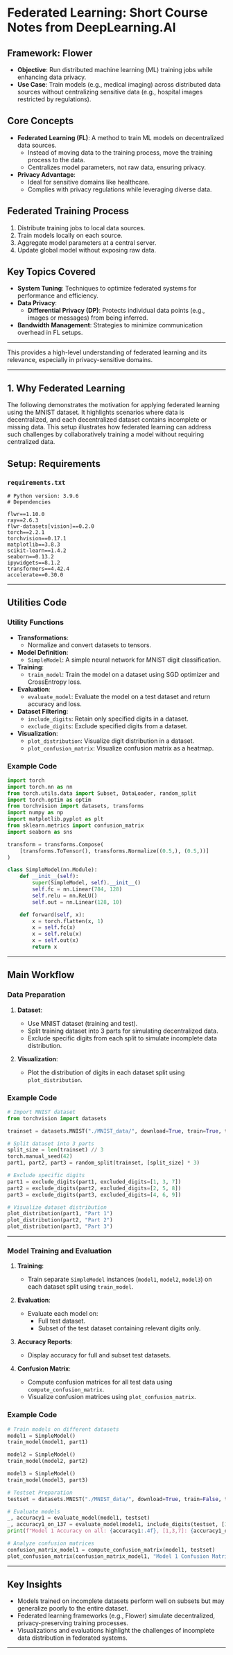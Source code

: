# Federated Learning: Short Course Notes from DeepLearning.AI

## Framework: Flower

- **Objective**: Run distributed machine learning (ML) training jobs while enhancing data privacy.
- **Use Case**: Train models (e.g., medical imaging) across distributed data sources without centralizing sensitive data (e.g., hospital images restricted by regulations).

## Core Concepts

- **Federated Learning (FL)**: A method to train ML models on decentralized data sources. 
  - Instead of moving data to the training process, move the training process to the data.
  - Centralizes model parameters, not raw data, ensuring privacy.
- **Privacy Advantage**: 
  - Ideal for sensitive domains like healthcare.
  - Complies with privacy regulations while leveraging diverse data.

## Federated Training Process

1. Distribute training jobs to local data sources.
2. Train models locally on each source.
3. Aggregate model parameters at a central server.
4. Update global model without exposing raw data.

## Key Topics Covered

- **System Tuning**: Techniques to optimize federated systems for performance and efficiency.
- **Data Privacy**:
  - **Differential Privacy (DP)**: Protects individual data points (e.g., images or messages) from being inferred.
- **Bandwidth Management**: Strategies to minimize communication overhead in FL setups.

---

This provides a high-level understanding of federated learning and its relevance, especially in privacy-sensitive domains.

---

## 1. Why Federated Learning

The following demonstrates the motivation for applying federated learning using the MNIST dataset. It highlights scenarios where data is decentralized, and each decentralized dataset contains incomplete or missing data. This setup illustrates how federated learning can address such challenges by collaboratively training a model without requiring centralized data.


## Setup: Requirements

### `requirements.txt`

```
# Python version: 3.9.6
# Dependencies

flwr==1.10.0
ray==2.6.3
flwr-datasets[vision]==0.2.0
torch==2.2.1
torchvision==0.17.1
matplotlib==3.8.3
scikit-learn==1.4.2
seaborn==0.13.2
ipywidgets==8.1.2
transformers==4.42.4
accelerate==0.30.0
```
---

## Utilities Code

### Utility Functions

- **Transformations**:
  - Normalize and convert datasets to tensors.
- **Model Definition**:
  - `SimpleModel`: A simple neural network for MNIST digit classification.
- **Training**:
  - `train_model`: Train the model on a dataset using SGD optimizer and CrossEntropy loss.
- **Evaluation**:
  - `evaluate_model`: Evaluate the model on a test dataset and return accuracy and loss.
- **Dataset Filtering**:
  - `include_digits`: Retain only specified digits in a dataset.
  - `exclude_digits`: Exclude specified digits from a dataset.
- **Visualization**:
  - `plot_distribution`: Visualize digit distribution in a dataset.
  - `plot_confusion_matrix`: Visualize confusion matrix as a heatmap.

### Example Code
```python
import torch
import torch.nn as nn
from torch.utils.data import Subset, DataLoader, random_split
import torch.optim as optim
from torchvision import datasets, transforms
import numpy as np
import matplotlib.pyplot as plt
from sklearn.metrics import confusion_matrix
import seaborn as sns

transform = transforms.Compose(
    [transforms.ToTensor(), transforms.Normalize((0.5,), (0.5,))]
)

class SimpleModel(nn.Module):
    def __init__(self):
        super(SimpleModel, self).__init__()
        self.fc = nn.Linear(784, 128)
        self.relu = nn.ReLU()
        self.out = nn.Linear(128, 10)

    def forward(self, x):
        x = torch.flatten(x, 1)
        x = self.fc(x)
        x = self.relu(x)
        x = self.out(x)
        return x
```

---

## Main Workflow

### Data Preparation
1. **Dataset**:
   - Use MNIST dataset (training and test).
   - Split training dataset into 3 parts for simulating decentralized data.
   - Exclude specific digits from each split to simulate incomplete data distribution.

2. **Visualization**:
   - Plot the distribution of digits in each dataset split using `plot_distribution`.

### Example Code
```python
# Import MNIST dataset
from torchvision import datasets

trainset = datasets.MNIST("./MNIST_data/", download=True, train=True, transform=transform)

# Split dataset into 3 parts
split_size = len(trainset) // 3
torch.manual_seed(42)
part1, part2, part3 = random_split(trainset, [split_size] * 3)

# Exclude specific digits
part1 = exclude_digits(part1, excluded_digits=[1, 3, 7])
part2 = exclude_digits(part2, excluded_digits=[2, 5, 8])
part3 = exclude_digits(part3, excluded_digits=[4, 6, 9])

# Visualize dataset distribution
plot_distribution(part1, "Part 1")
plot_distribution(part2, "Part 2")
plot_distribution(part3, "Part 3")
```

---

### Model Training and Evaluation
1. **Training**:
   - Train separate `SimpleModel` instances (`model1`, `model2`, `model3`) on each dataset split using `train_model`.

2. **Evaluation**:
   - Evaluate each model on:
     - Full test dataset.
     - Subset of the test dataset containing relevant digits only.

3. **Accuracy Reports**:
   - Display accuracy for full and subset test datasets.

4. **Confusion Matrix**:
   - Compute confusion matrices for all test data using `compute_confusion_matrix`.
   - Visualize confusion matrices using `plot_confusion_matrix`.

### Example Code
```python
# Train models on different datasets
model1 = SimpleModel()
train_model(model1, part1)

model2 = SimpleModel()
train_model(model2, part2)

model3 = SimpleModel()
train_model(model3, part3)

# Testset Preparation
testset = datasets.MNIST("./MNIST_data/", download=True, train=False, transform=transform)

# Evaluate models
_, accuracy1 = evaluate_model(model1, testset)
_, accuracy1_on_137 = evaluate_model(model1, include_digits(testset, [1, 3, 7]))
print(f"Model 1 Accuracy on all: {accuracy1:.4f}, [1,3,7]: {accuracy1_on_137:.4f}")

# Analyze confusion matrices
confusion_matrix_model1 = compute_confusion_matrix(model1, testset)
plot_confusion_matrix(confusion_matrix_model1, "Model 1 Confusion Matrix")
```
---

## Key Insights
- Models trained on incomplete datasets perform well on subsets but may generalize poorly to the entire dataset.
- Federated learning frameworks (e.g., Flower) simulate decentralized, privacy-preserving training processes.
- Visualizations and evaluations highlight the challenges of incomplete data distribution in federated systems.

---

## 










